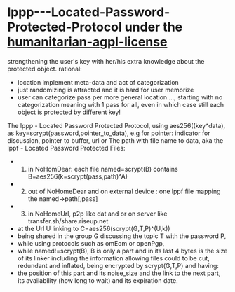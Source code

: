 # lppp---Located-Password-Protected-Protocol under the [humanitarian-agpl-license](http://namzezam.wikidot.com/humanitarian-agpl-license)
strengthening the user's key with her/his extra knowledge about the protected object.
rational:
*	location implement meta-data and act of categorization
*	just randomizing is attracted and it is hard for user memorize
*	user can categorize pass  per more general location...., starting with no categorization meaning with 1 pass for all, even in which case still each object is protected by different key!




The lppp - Located Password Protected Protocol, using aes256((key^data), as key=scrypt(password,pointer_to_data), e.g for pointer: indicator for discussion, pointer to buffer, url or The path with file name to data, aka the  lppf - Located Password Protected Files:
* 1. in NoHomDear: each file named=scrypt(B) contains B=aes256(k=scrypt(pass,path)^A)
* 2. out of NoHomeDear and on external device : one lppf file mapping the named->path[,pass]
* 3. in NoHomeUrl, p2p like dat and or on server like transfer.sh/share.riseup.net 
 *   at the Url U linking to C=aes256(scrypt(G,T,P)^(U,k)) 
 *   being shared in the group G discussing the topic T with the password P, 
 *  while using protocols such as omEom or openPgp,
 *  while   named!=scrypt(B), B is only a part and in its last 4 bytes is the size of its linker including the information allowing  files could to be cut, redundant and inflated, being encrypted by scrypt(G,T,P) and having:
 *	  the position of this part and its noise_size and the link to the next part, its availability (how long to wait) and its expiration date.

